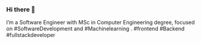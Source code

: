 ### Hi there 👋
I’m a Software Engineer with MSc in Computer Engineering degree, focused on #SoftwareDevelopment and #Machinelearning . #frontend #Backend #fullstackdeveloper

<!--
**morafieipour/MoRafieipour** is a ✨ _special_ ✨ repository because its `README.md` (this file) appears on your GitHub profile.

Here are some ideas to get you started:

- 🔭 I’m currently working on ...
- 🌱 I’m currently learning ...
- 👯 I’m looking to collaborate on ...
- 🤔 I’m looking for help with ...
- 💬 Ask me about ...
- 📫 How to reach me: ...
- 😄 Pronouns: ...
- ⚡ Fun fact: ...
-->
